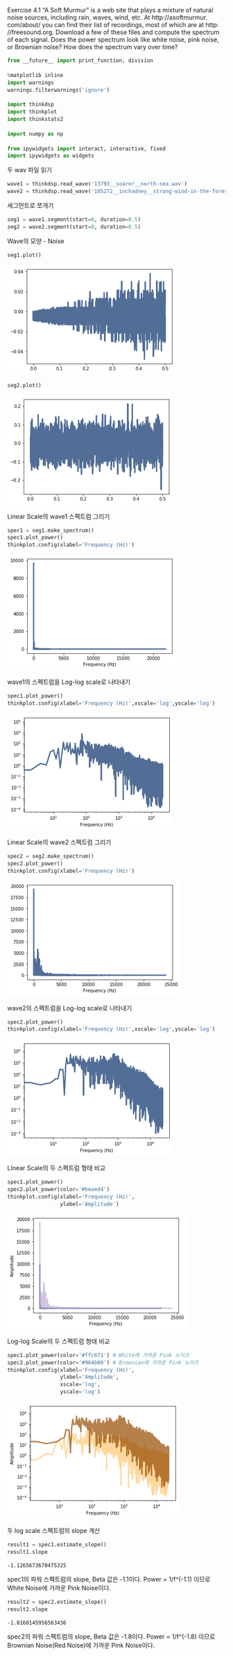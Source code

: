
Exercise 4.1 “A Soft Murmur” is a web site that plays a mixture of natural
noise sources, including rain, waves, wind, etc. At http://asoftmurmur.
com/about/ you can find their list of recordings, most of which are at http:
//freesound.org.
Download a few of these files and compute the spectrum of each signal.
Does the power spectrum look like white noise, pink noise, or Brownian
noise? How does the spectrum vary over time?


```python
from __future__ import print_function, division

%matplotlib inline
import warnings
warnings.filterwarnings('ignore')

import thinkdsp
import thinkplot
import thinkstats2 

import numpy as np

from ipywidgets import interact, interactive, fixed
import ipywidgets as widgets
```

두 wav 파일 읽기


```python
wave1 = thinkdsp.read_wave('13793__soarer__north-sea.wav')
wave2 = thinkdsp.read_wave('105272__inchadney__strong-wind-in-the-forest.wav')
```

세그먼트로 쪼개기


```python
seg1 = wave1.segment(start=0, duration=0.5)
seg2 = wave2.segment(start=0, duration=0.5)
```

Wave의 모양 - Noise


```python
seg1.plot()
```


![png](output_7_0.png)



```python
seg2.plot()
```


![png](output_8_0.png)


Linear Scale의 wave1 스펙트럼 그리기


```python
spec1 = seg1.make_spectrum()
spec1.plot_power()
thinkplot.config(xlabel='Frequency (Hz)')
```


![png](output_10_0.png)


wave1의 스펙트럼을 Log-log scale로 나타내기


```python
spec1.plot_power()
thinkplot.config(xlabel='Frequency (Hz)',xscale='log',yscale='log')
```


![png](output_12_0.png)


Linear Scale의 wave2 스펙트럼 그리기


```python
spec2 = seg2.make_spectrum()
spec2.plot_power()
thinkplot.config(xlabel='Frequency (Hz)')
```


![png](output_14_0.png)


wave2의 스펙트럼을 Log-log scale로 나타내기


```python
spec2.plot_power()
thinkplot.config(xlabel='Frequency (Hz)',xscale='log',yscale='log')
```


![png](output_16_0.png)


LInear Scale의 두 스펙트럼 형태 비교


```python
spec1.plot_power()
spec2.plot_power(color='#beaed4')
thinkplot.config(xlabel='Frequency (Hz)',
                 ylabel='Amplitude')
```


![png](output_18_0.png)


Log-log Scale의 두 스펙트럼 형태 비교


```python
spec1.plot_power(color='#ffc671') # White에 가까운 Pink 노이즈
spec2.plot_power(color='#964b00') # Brownian에 가까운 Pink 노이즈
thinkplot.config(xlabel='Frequency (Hz)',
                 ylabel='Amplitude',
                 xscale='log', 
                 yscale='log')
```


![png](output_20_0.png)


두 log scale 스펙트럼의 slope 계산 


```python
result1 = spec1.estimate_slope()
result1.slope
```




    -1.1265673670475325



spec1의 파워 스펙트럼의 slope, Beta 값은 -1.1이다.
Power = 1/f^(-1.1) 이므로 White Noise에 가까운 Pink Noise이다.


```python
result2 = spec2.estimate_slope()
result2.slope
```




    -1.8160145956563436



spec2의 파워 스펙트럼의 slope, Beta 값은 -1.8이다.
Power = 1/f^(-1.8) 이므로 Brownian Noise(Red Noise)에 가까운 Pink Noise이다.
